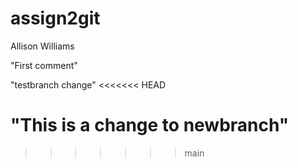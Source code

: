 # assign2git
Allison Williams

"First comment"

"testbranch change"
<<<<<<< HEAD

"This is a change to newbranch"
=======
>>>>>>> main
